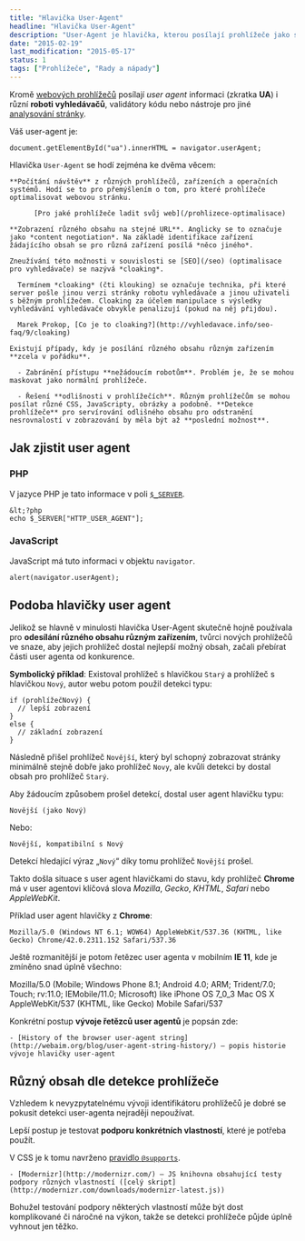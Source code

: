```yaml
---
title: "Hlavička User-Agent"
headline: "Hlavička User-Agent"
description: "User-Agent je hlavička, kterou posílají prohlížeče jako svou identifikaci."
date: "2015-02-19"
last_modification: "2015-05-17"
status: 1
tags: ["Prohlížeče", "Rady a nápady"]
---
```


Kromě [webových prohlížečů](/webove-prohlizece) posílají *user agent* informaci (zkratka **UA**) i různí **roboti vyhledávačů**, validátory kódu nebo nástroje pro jiné [analysování stránky](/kontrola-stranky).

  Váš user-agent je: 

    document.getElementById("ua").innerHTML = navigator.userAgent;

Hlavička `User-Agent` se hodí zejména ke dvěma věcem:

    **Počítání návštěv** z různých prohlížečů, zařízeních a operačních systémů. Hodí se to pro přemýšlením o tom, pro které prohlížeče optimalisovat webovou stránku.

          [Pro jaké prohlížeče ladit svůj web](/prohlizece-optimalisace)

    **Zobrazení různého obsahu na stejné URL**. Anglicky se to označuje jako *content negotiation*. Na základě identifikace zařízení žádajícího obsah se pro různá zařízení posílá *něco jiného*.

    Zneužívání této možnosti v souvislosti se [SEO](/seo) (optimalisace pro vyhledávače) se nazývá *cloaking*.

      Termínem *cloaking* (čti klouking) se označuje technika, při které server pošle jinou verzi stránky robotu vyhledávače a jinou uživateli s běžným prohlížečem. Cloaking za účelem manipulace s výsledky vyhledávání vyhledávače obvykle penalizují (pokud na něj přijdou).

      Marek Prokop, [Co je to cloaking?](http://vyhledavace.info/seo-faq/9/cloaking)

    Existují případy, kdy je posílání různého obsahu různým zařízením **zcela v pořádku**.

      - Zabránění přístupu **nežádoucím robotům**. Problém je, že se mohou maskovat jako normální prohlížeče.

      - Řešení **odlišnosti v prohlížečích**. Různým prohlížečům se mohou posílat různé CSS, JavaScripty, obrázky a podobně. **Detekce prohlížeče** pro servírování odlišného obsahu pro odstranění nesrovnalostí v zobrazování by měla být až **poslední možnost**.

## Jak zjistit user agent

### PHP

V jazyce PHP je tato informace v poli [`$_SERVER`](/server).

```
&lt;?php
echo $_SERVER["HTTP_USER_AGENT"];
```

### JavaScript

JavaScript má tuto informaci v objektu `navigator`.

```
alert(navigator.userAgent);
```

## Podoba hlavičky user agent

Jelikož se hlavně v minulosti hlavička User-Agent skutečně hojně používala pro **odesílání různého obsahu různým zařízením**, tvůrci nových prohlížečů ve snaze, aby jejich prohlížeč dostal nejlepší možný obsah, začali přebírat části user agenta od konkurence.

**Symbolický příklad**: Existoval prohlížeč s hlavičkou `Starý` a prohlížeč s hlavičkou `Nový`, autor webu potom použil detekci typu:

```
if (prohlížečNový) {
  // lepší zobrazení
}
else {
  // základní zobrazení
}

```

Následně přišel prohlížeč `Novější`, který byl schopný zobrazovat stránky minimálně stejně dobře jako prohlížeč `Novy`, ale kvůli detekci by dostal obsah pro prohlížeč `Starý`.

Aby žádoucím způsobem prošel detekcí, dostal user agent hlavičku typu:

```
Novější (jako Nový)
```

Nebo:

```
Novější, kompatibilní s Nový
```

Detekcí hledající výraz „`Nový`“ díky tomu prohlížeč `Novější` prošel.

Takto došla situace s user agent hlavičkami do stavu, kdy prohlížeč **Chrome** má v user agentovi klíčová slova *Mozilla*, *Gecko*, *KHTML*, *Safari* nebo *AppleWebKit*.

Příklad user agent hlavičky z **Chrome**:

`Mozilla/5.0 (Windows NT 6.1; WOW64) AppleWebKit/537.36 (KHTML, like Gecko) Chrome/42.0.2311.152 Safari/537.36`

Ještě rozmanitější je potom řetězec user agenta v mobilním **IE 11**, kde je zmíněno snad úplně všechno:

Mozilla/5.0 (Mobile; Windows Phone 8.1; Android 4.0; ARM; Trident/7.0; Touch; rv:11.0; IEMobile/11.0; Microsoft) like iPhone OS 7_0_3 Mac OS X AppleWebKit/537 (KHTML, like Gecko) Mobile Safari/537 

Konkrétní postup **vývoje řetězců user agentů** je popsán zde:

    - [History of the browser user-agent string](http://webaim.org/blog/user-agent-string-history/) – popis historie vývoje hlavičky user-agent

## Různý obsah dle detekce prohlížeče

Vzhledem k nevyzpytatelnému vývoji identifikátoru prohlížečů je dobré se pokusit detekci user-agenta nejraději nepoužívat.

Lepší postup je testovat **podporu konkrétních vlastností**, které je potřeba použít.

V CSS je k tomu navrženo [pravidlo `@supports`](/supports).

    - [Modernizr](http://modernizr.com/) – JS knihovna obsahující testy podpory různých vlastností ([celý skript](http://modernizr.com/downloads/modernizr-latest.js))

Bohužel testování podpory některých vlastností může být dost komplikované či náročné na výkon, takže se detekci prohlížeče půjde úplně vyhnout jen těžko.